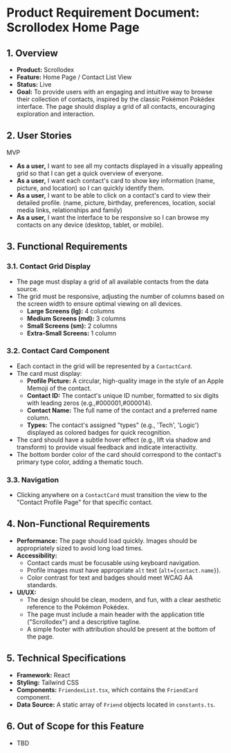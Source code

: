 
# Product Requirement Document: Scrollodex Home Page

## 1. Overview

- **Product:** Scrollodex
- **Feature:** Home Page / Contact List View
- **Status:** Live
- **Goal:** To provide users with an engaging and intuitive way to browse their collection of contacts, inspired by the classic Pokémon Pokédex interface. The page should display a grid of all contacts, encouraging exploration and interaction.

## 2. User Stories

MVP
- **As a user,** I want to see all my contacts displayed in a visually appealing grid so that I can get a quick overview of everyone.
- **As a user,** I want each contact's card to show key information (name, picture, and location) so I can quickly identify them.
- **As a user,** I want to be able to click on a contact's card to view their detailed profile. (name, picture, birthday, preferences, location, social media links, relationships and family)
- **As a user,** I want the interface to be responsive so I can browse my contacts on any device (desktop, tablet, or mobile).

## 3. Functional Requirements

### 3.1. Contact Grid Display
- The page must display a grid of all available contacts from the data source.
- The grid must be responsive, adjusting the number of columns based on the screen width to ensure optimal viewing on all devices.
  - **Large Screens (lg):** 4 columns
  - **Medium Screens (md):** 3 columns
  - **Small Screens (sm):** 2 columns
  - **Extra-Small Screens:** 1 column

### 3.2. Contact Card Component
- Each contact in the grid will be represented by a `ContactCard`.
- The card must display:
  - **Profile Picture:** A circular, high-quality image in the style of an Apple Memoji of the contact.
  - **Contact ID:** The contact's unique ID number, formatted to six digits with leading zeros (e.g.,#000001,#000014).
  - **Contact Name:** The full name of the contact and a preferred name column.
  - **Types:** The contact's assigned "types" (e.g., 'Tech', 'Logic') displayed as colored badges for quick recognition.
- The card should have a subtle hover effect (e.g., lift via shadow and transform) to provide visual feedback and indicate interactivity.
- The bottom border color of the card should correspond to the contact's primary type color, adding a thematic touch.

### 3.3. Navigation
- Clicking anywhere on a `ContactCard` must transition the view to the "Contact Profile Page" for that specific contact.

## 4. Non-Functional Requirements

- **Performance:** The page should load quickly. Images should be appropriately sized to avoid long load times.
- **Accessibility:**
  - Contact cards must be focusable using keyboard navigation.
  - Profile images must have appropriate `alt` text (`alt={contact.name}`).
  - Color contrast for text and badges should meet WCAG AA standards.
- **UI/UX:**
  - The design should be clean, modern, and fun, with a clear aesthetic reference to the Pokémon Pokédex.
  - The page must include a main header with the application title ("Scrollodex") and a descriptive tagline.
  - A simple footer with attribution should be present at the bottom of the page.

## 5. Technical Specifications

- **Framework:** React
- **Styling:** Tailwind CSS
- **Components:** `FriendexList.tsx`, which contains the `FriendCard` component.
- **Data Source:** A static array of `Friend` objects located in `constants.ts`.

## 6. Out of Scope for this Feature

- TBD
